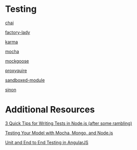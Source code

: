Testing
====

[chai](testing/chai.md)

[factory-lady](testing/factory-lady.md)

[karma](testing/karma.md)

[mocha](testing/mocha.md)

[mockgoose](testing/mockgoose.md)

[proxyquire](testing/proxyquire.md)

[sandboxed-module](testing/sandboxed-module.md)

[sinon](testing/sinon.md)

Additional Resources
====

[3 Quick Tips for Writing Tests in Node.js (after some rambling)](http://niallohiggins.com/2012/03/28/3-quick-tips-for-writing-tests-in-nodejs/)

[Testing Your Model with Mocha, Mongo, and Node.js](http://www.wekeroad.com/2012/02/25/testing-your-model-with-mocha-mongo-and-nodejs/)

[Unit and End to End Testing in AngularJS](http://www.sitepoint.com/unit-and-e2e-testing-in-angularjs/)






